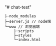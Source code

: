 "# chat-test" 
```
├─node_modules
├─server.js // node端
└─www // 浏览器端
    ├─scripts
    ├─styles
    └─index.html
```